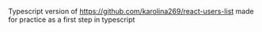 Typescript version of https://github.com/karolina269/react-users-list
made for practice as a first step in typescript
